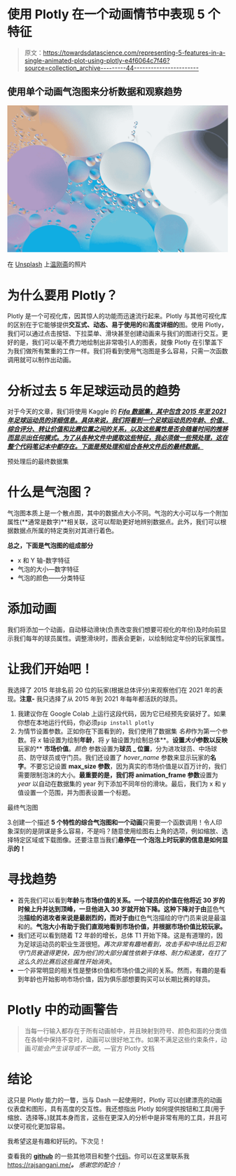 # 使用 Plotly 在一个动画情节中表现 5 个特征

> 原文：<https://towardsdatascience.com/representing-5-features-in-a-single-animated-plot-using-plotly-e4f6064c7f46?source=collection_archive---------44----------------------->

## 使用单个动画气泡图来分析数据和观察趋势

![](img/9215cfb2c6b0bca1c47d7e82df00c958.png)

在 [Unsplash](https://unsplash.com?utm_source=medium&utm_medium=referral) 上[温刚斋](https://unsplash.com/@wgzhai?utm_source=medium&utm_medium=referral)的照片

# 为什么要用 Plotly？

Plotly 是一个可视化库，因其惊人的功能而迅速流行起来。Plotly 与其他可视化库的区别在于它能够提供**交互式、动态、易于使用的**和**高度详细的**图。使用 Plotly，我们可以通过点击按钮、下拉菜单、滑块甚至创建动画来与我们的图进行交互。更好的是，我们可以毫不费力地绘制出非常吸引人的图表，就像 Plotly 在引擎盖下为我们做所有繁重的工作一样。我们将看到使用气泡图是多么容易，只需一次函数调用就可以制作出动画。

# 分析过去 5 年足球运动员的趋势

对于今天的文章，我们将使用 Kaggle 的 [***Fifa 数据集，其中包含 2015 年至 2021 年足球运动员的详细信息。具体来说，我们将看到一个足球运动员的年龄、价值、综合评分、转让价值和比赛位置之间的关系，以及这些属性是否会随着时间的推移而显示出任何模式。为了从各种文件中提取这些特征，我必须做一些预处理，这在整个代码笔记本中都存在。下面是预处理和组合各种文件后的最终数据。***](https://www.kaggle.com/stefanoleone992/fifa-21-complete-player-dataset)

预处理后的最终数据集

# 什么是气泡图？

气泡图本质上是一个散点图，其中的数据点大小不同。气泡的大小可以与一个附加属性(**通常是数字)**相关联，这可以帮助更好地辨别数据点。此外，我们可以根据数据点所属的特定类别对其进行着色。

**总之，下面是气泡图的组成部分**

*   x 和 Y 轴-数字特征
*   气泡的大小—数字特征
*   气泡的颜色——分类特征

# **添加动画**

我们将添加一个动画，自动移动滑块(负责改变我们想要可视化的年份)及时向前显示我们每年的球员属性。调整滑块时，图表会更新，以绘制给定年份的玩家属性。

# 让我们开始吧！

我选择了 2015 年排名前 20 位的玩家(根据总体评分)来观察他们在 2021 年的表现。**注意-** 我只选择了从 2015 年到 2021 年每年都活跃的球员。

1.  我建议你在 Google Colab 上运行这段代码，因为它已经预先安装好了。如果你想在本地运行代码，你必须`pip install plotly`
2.  为情节设置参数。正如你在下面看到的，我们使用了数据集 *名称*作为第一个参数。将 *x* 轴设置为绘制**年龄**，将 *y* 轴设置为绘制总体**。**设置*大小*参数以反映**玩家的** **市场价值**。*颜色* 参数设置为**球员 _ 位置**，分为进攻球员、中场球员、防守球员或守门员。我们还设置了 *hover_name* 参数来显示玩家的**名字**。不要忘记设置 **max_size 参数**，因为真实的市场价值是以百万计的，我们需要限制泡沫的大小。**最重要的是，我们将 animation_frame 参数**设置为*year* 以自动在数据集的 year 列下添加不同年份的滑块。最后，我们为 x 和 y 值设置一个范围，并为图表设置一个标题。

最终气泡图

3.创建一个描述 **5 个特性的综合气泡图和一个动画**只需要一个函数调用！令人印象深刻的是阴谋是多么容易，不是吗？随意使用绘图右上角的选项，例如缩放、选择特定区域或下载图像。还要注意当我们**悬停在一个泡泡上时玩家的信息是如何显示的！**

# 寻找趋势

*   首先我们可以看到**年龄**与**市场价值的关系。一个球员的价值在他将近 30 岁的时候上升并达到顶峰，一旦他进入 30 岁就开始下降。这种下降对于由**蓝色气泡**描绘的进攻者来说是最剧烈的，而对于由**红色气泡描绘的守门员来说是最温和的。**气泡大小有助于我们直观地看到市场价值，并根据市场价值比较玩家。**
*   我们还可以看到随着 T2 年龄的增长，总体 T1 开始下降。这是有道理的，因为足球运动员的职业生涯很短。*再次非常有趣地看到，攻击手和中场比后卫和守门员衰退得更快，因为他们的大部分属性依赖于体格、耐力和速度，在打了这么久的比赛后这些属性开始消失*。
*   一个非常明显的相关性是整体价值和市场价值之间的关系。然而，有趣的是看到年龄也开始影响市场价值，因为俱乐部想要购买可以长期比赛的球员。

# Plotly 中的动画警告

> 当每一行输入都存在于所有动画帧中，并且映射到符号、颜色和面的分类值在各帧中保持不变时，动画可以很好地工作。如果不满足这些约束条件，动画*可能会产生误导或不一致*。—官方 Plotly 文档

# 结论

这只是 Plotly 能力的一瞥，当与 Dash 一起使用时，Plotly 可以创建漂亮的动画仪表盘和图形，具有高度的交互性。我还想指出 Plotly 如何提供按钮和工具(用于缩放、选择等。)就其本身而言，这些在更深入的分析中是非常有用的工具，并且可以使可视化更加容易。

我希望这是有趣和好玩的。下次见！

查看我的 [**github**](https://github.com/rajlm10) 的一些其他项目和整个[代码](https://github.com/rajlm10/FifaPlotly/blob/main/FifaPlotly.ipynb)。你可以在这里联系我<https://rajsangani.me/>****。*** 感谢您的配合！*